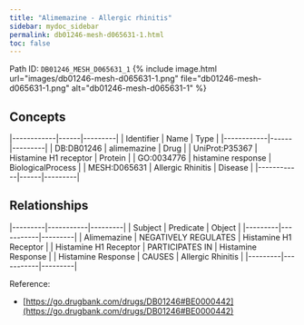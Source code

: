 ```yaml
---
title: "Alimemazine - Allergic rhinitis"
sidebar: mydoc_sidebar
permalink: db01246-mesh-d065631-1.html
toc: false 
---
```



Path ID: `DB01246_MESH_D065631_1`
{% include image.html url="images/db01246-mesh-d065631-1.png" file="db01246-mesh-d065631-1.png" alt="db01246-mesh-d065631-1" %}

## Concepts

|------------|------|---------|
| Identifier | Name | Type    |
|------------|------|---------|
| DB:DB01246 | alimemazine | Drug |
| UniProt:P35367 | Histamine H1 receptor | Protein |
| GO:0034776 | histamine response | BiologicalProcess |
| MESH:D065631 | Allergic Rhinitis | Disease |
|------------|------|---------|

## Relationships

|---------|-----------|---------|
| Subject | Predicate | Object  |
|---------|-----------|---------|
| Alimemazine | NEGATIVELY REGULATES | Histamine H1 Receptor |
| Histamine H1 Receptor | PARTICIPATES IN | Histamine Response |
| Histamine Response | CAUSES | Allergic Rhinitis |
|---------|-----------|---------|

Reference: 
  - [https://go.drugbank.com/drugs/DB01246#BE0000442](https://go.drugbank.com/drugs/DB01246#BE0000442)
